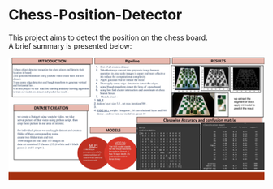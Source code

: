 # Chess-Position-Detector
This project aims to detect the position on the chess board.  
A brief summary is presented below:

![alt text](https://github.com/ChiragJindal21/Chess-Position-Detector/blob/main/Report.jpg)
